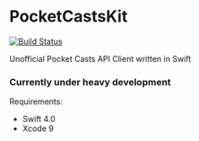 # PocketCastsKit
[![Build Status](https://www.bitrise.io/app/ac447dc3df4fce21/status.svg?token=9C4nUqdXM90icLSPXp6-7A&branch=develop)](https://www.bitrise.io/app/ac447dc3df4fce21)

Unofficial Pocket Casts API Client written in Swift

### Currently under heavy development

Requirements:
 - Swift 4.0
 - Xcode 9


